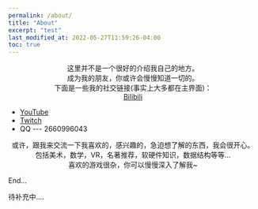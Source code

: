 ```yaml
---
permalink: /about/
title: "About"
excerpt: "test"
last_modified_at: 2022-05-27T11:59:26-04:00
toc: true
---
```


<center>这里并不是一个很好的介绍我自己的地方。</center>

<center>成为我的朋友，你或许会慢慢知道一切的。</center>

<center>下面是一些我的社交链接(事实上大多都在主界面)：</center>





<center><a href="https://space.bilibili.com/415766267" target="_blank">Bilibili</a></center>
  
- [YouTube](https://www.youtube.com/channel/UCnos4jjTR0pX69OC-m5YB1A)
- [Twitch](https://www.twitch.tv/lucierrrz)
- QQ --- 2660996043

<center>或许，跟我来交流一下我喜欢的，感兴趣的，急迫想了解的东西，我会很开心。</center>

<center>包括美术，数学，VR，名著推荐，软硬件知识，数据结构等等...</center>

<center>喜欢的游戏很杂，你可以慢慢深入了解我~</center>

End...

待补充中....
